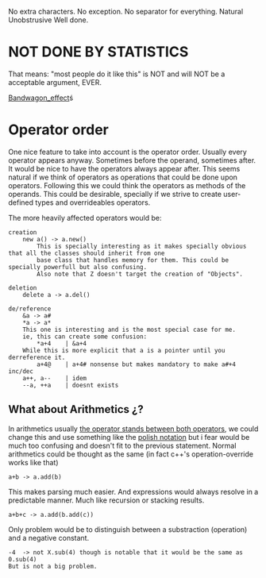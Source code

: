 No extra characters. No exception.
No separator for everything.
Natural
Unobstrusive
Well done.
# NOT  DONE  BY  STATISTICS
That means: "most people do it like this" is NOT and will NOT be a acceptable argument, EVER.

[Bandwagon_effect](https://en.wikipedia.org/wiki/Bandwagon_effect)ś

# Operator order
One nice feature to take into account is the operator order.
Usually every operator appears anyway. Sometimes before the operand, sometimes after.
It would be nice to have the operators always appear after.
This seems natural if we think of operators as operations that could be done upon operators.
Following this we could think the operators as methods of the operands.
This could be desirable, specially if we strive to create user-defined types and overrideables operators.

The more heavily affected operators would be:
	
	creation
		new a()	-> a.new()
			This is specially interesting as it makes specially obvious that all the classes should inherit from one
			base class that handles memory for them. This could be specially powerfull but also confusing.
			Also note that Z doesn't target the creation of "Objects".
	
	deletion
		delete a -> a.del()
		
	de/reference
		&a -> a#
		*a -> a*
		This one is interesting and is the most special case for me. 
		ie, this can create some confusion:
			*a+4	| &a+4
		While this is more explicit that a is a pointer until you derreference it.
			a+4@	| a+4# nonsense but makes mandatory to make a#+4
	inc/dec
		a++, a--	| idem
		--a, ++a 	| doesnt exists

## What about Arithmetics ¿?
In arithmetics usually [the operator stands between both operators](https://en.wikipedia.org/wiki/Infix_notation),
we could change this and use something like the [polish notation](https://en.wikipedia.org/wiki/Polish_notation) 
but i fear would be much too confusing and doesn't fit to the previous statement.
Normal arithmetics could be thought as the same (in fact c++'s operation-override works like that)

	a+b -> a.add(b)

This makes parsing much easier. And expressions would always resolve in a predictable manner.
Much like recursion or stacking results.

	a+b+c -> a.add(b.add(c))

Only problem would be to distinguish between a substraction (operation) and a negative constant.

	-4	-> not X.sub(4) though is notable that it would be the same as 0.sub(4)
	But is not a big problem.
	
	
